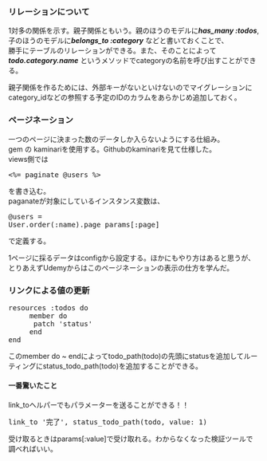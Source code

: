 ### リレーションについて  

1対多の関係を示す。親子関係ともいう。親のほうのモデルに***has_many :todos***,子のほうのモデルに***belongs_to :category*** などと書いておくことで、  
勝手にテーブルのリレーションができる。また、そのことによって***todo.category.name*** というメソッドでcategoryの名前を呼び出すことができる。

親子関係を作るためには、外部キーがないといけないのでマイグレーションにcategory_idなどの参照する予定のIDのカラムをあらかじめ追加しておく。

### ページネーション  
一つのページに決まった数のデータしか入らないようにする仕組み。  
gem の kaminariを使用する。Githubのkaminariを見て仕様した。  
views側では<pre><%= paginate @users %></pre>を書き込む。  
paganateが対象にしているインスタンス変数は、<pre>@users = User.order(:name).page params[:page]</pre>で定義する。

1ページに採るデータはconfigから設定する。ほかにもやり方はあると思うが、とりあえずUdemyからはこのページネーションの表示の仕方を学んだ。

### リンクによる値の更新  
<pre>resources :todos do
     member do
      patch 'status'
     end
end</pre>このmember do ~ endによってtodo_path(todo)の先頭にstatusを追加してルーティングにstatus_todo_path(todo)を追加することができる。  
#### 一番驚いたこと  
link_toヘルパーでもパラメーターを送ることができる！！  
<pre>link_to '完了', status_todo_path(todo, value: 1)</pre>
受け取るときはparams[:value]で受け取れる。わからなくなった検証ツールで調べればいい。
